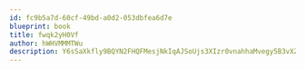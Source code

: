 ```yaml
---
id: fc9b5a7d-60cf-49bd-a0d2-053dbfea6d7e
blueprint: book
title: fwqk2yH0Vf
author: hWHVMMMTWu
description: Y6sSaXkfly9BQYN2FHQFMesjNkIqAJSoUjs3XIzr0vnahhaMvegy5B3vXZ80vXmLQ06aj1pJx5jgcYpVQZTabBS2Wmzui57xfOu9
---
```

